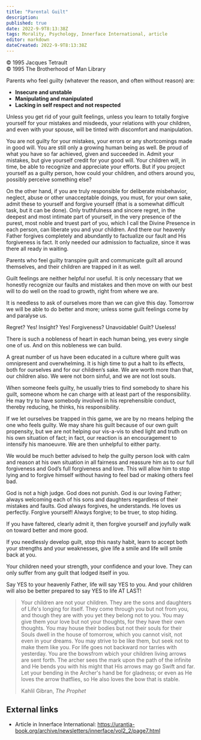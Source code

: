 ```yaml
---
title: "Parental Guilt"
description: 
published: true
date: 2022-9-9T8:13:38Z
tags: Morality, Psychology, Innerface International, article
editor: markdown
dateCreated: 2022-9-9T8:13:38Z
---
```


<p class="v-card v-sheet theme--light grey lighten-3 px-2">© 1995 Jacques Tetrault<br>© 1995 The Brotherhood of Man Library</p>

Parents who feel guilty (whatever the reason, and often without reason) are:
- **Insecure and unstable**
- **Manipulating and manipulated**
- **Lacking in self respect and not respected**

Unless you get rid of your guilt feelings, unless you learn to totally forgive yourself for your mistakes and misdeeds, your relations with your children, and even with your spouse, will be tinted with discomfort and manipulation.

You are not guilty for your mistakes, your errors or any shortcomings made in good will. You are still only a growing human being as well. Be proud of what you have so far achieved, given and succeeded in. Admit your mistakes, but give yourself credit for your good will. Your children will, in time, be able to recognize and appreciate your efforts. But if you project yourself as a guilty person, how could your children, and others around you, possibly perceive something else?

On the other hand, if you are truly responsible for deliberate misbehavior, neglect, abuse or other unacceptable doings, you must, for your own sake, admit these to yourself and forgive yourself (that is a somewhat difficult task, but it can be done). Only truthfulness and sincere regret, in the deepest and most intimate part of yourself, in the very presence of the purest, most noble and truest part of you, which I call the Divine Presence in each person, can liberate you and your children. And there our heavenly Father forgives completely and abundantly to factualize our fault and His forgiveness is fact. It only needed our admission to factualize, since it was there all ready in waiting.

Parents who feel guilty transpire guilt and communicate guilt all around themselves, and their children are trapped in it as well.

Guilt feelings are neither helpful nor useful. It is only necessary that we honestly recognize our faults and mistakes and then move on with our best will to do well on the road to growth, right from where we are.

It is needless to ask of ourselves more than we can give this day. Tomorrow we will be able to do better and more; unless some guilt feelings come by and paralyse us.

Regret? Yes! Insight? Yes! Forgiveness? Unavoidable! Guilt? Useless!

There is such a nobleness of heart in each human being, yes every single one of us. And on this nobleness we can build.

A great number of us have been educated in a culture where guilt was omnipresent and overwhelming. It is high time to put a halt to its effects, both for ourselves and for our children’s sake. We are worth more than that, our children also. We were not born sinful, and we are not lost souls.

When someone feels guilty, he usually tries to find somebody to share his guilt, someone whom he can charge with at least part of the responsibility. He may try to have somebody involved in his reprehensible conduct, thereby reducing, he thinks, his responsibility.

If we let ourselves be trapped in this game, we are by no means helping the one who feels guilty. We may share his guilt because of our own guilt propensity, but we are not helping our vis-a-vis to shed light and truth on his own situation of fact; in fact, our reaction is an encouragement to intensify his manoeuvre. We are then unhelpful to either party.

We would be much better advised to help the guilty person look with calm and reason at his own situation in all fairness and reassure him as to our full forgiveness and God’s full forgiveness and love. This will allow him to stop lying and to forgive himself without having to feel bad or making others feel bad.

God is not a high judge. God does not punish. God is our loving Father; always welcoming each of his sons and daughters regardless of their mistakes and faults. God always forgives, he understands. He loves us perfectly. Forgive yourself! Always forgive; to be truer, to stop hiding.

If you have faltered, clearly admit it, then forgive yourself and joyfully walk on toward better and more good.

If you needlessly develop guilt, stop this nasty habit, learn to accept both your strengths and your weaknesses, give life a smile and life will smile back at you.

Your children need your strength, your confidence and your love. They can only suffer from any guilt that lodged itself in you.

Say YES to your heavenly Father, life will say YES to you. And your children will also be better prepared to say YES to life AT LAST!

> Your children are not your children.
> They are the sons and daughters of Life's longing for itself.
> They come through you but not from you,
> and though they are with you yet they belong not to you.
> You may give them your love but not your thoughts,
> for they have their own thoughts.
> You may house their bodies but not their souls
> for their Souls dwell in the house of tomorrow,
> which you cannot visit, not even in your dreams.
> You may strive to be like them, but seek not to make them like you.
> For life goes not backward nor tarries with yesterday.
> You are the bowsfrom wbich your children
> living arrows are sent forth.
> The archer sees the mark upon the path of the infinite
> and He bends you with his might that His
> arrows may go Swift and far.
> Let your bending in the Archer's hand be for gladness;
> or even as He loves the arrow thatflies, so He
> also loves the bow that is stable.
> 
>   Kahlil Gibran, _The Prophet_

## External links

- Article in Innerface International: https://urantia-book.org/archive/newsletters/innerface/vol2_2/page7.html


